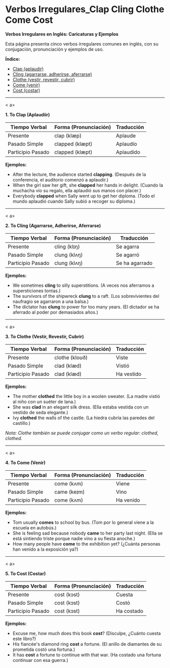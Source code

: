# Verbos Irregulares_Clap Cling Clothe Come Cost



**Verbos Irregulares en Inglés: Caricaturas y Ejemplos**

Esta página presenta cinco verbos irregulares comunes en inglés, con su conjugación, pronunciación y ejemplos de uso.

**Índice:**

*   [Clap (aplaudir)](#clap)
*   [Cling (agarrarse, adherirse, aferrarse)](#cling)
*   [Clothe (vestir, revestir, cubrir)](#clothe)
*   [Come (venir)](#come)
*   [Cost (costar)](#cost)

---

<a id="clap">< a>

**1. To Clap (Aplaudiir)**

| Tiempo Verbal    | Forma (Pronunciación) | Traducción |
| ---------------- | ---------------------- | ---------- |
| Presente         | clap (klæp)             | Aplaude     |
| Pasado Simple    | clapped (klæpt)         | Aplaudío   |
| Participio Pasado | clapped (klæpt)         | Aplaudido  |

**Ejemplos:**

*   After the lecture, the audience started **clapping**. (Después de la conferencia, el auditorio comenzó a aplaudir.)
*   When the girl saw her gift, she **clapped** her hands in delight. (Cuando la muchacha vio su regalo, ella aplaudió sus manos con placer.)
*   Everybody **clapped** when Sally went up to get her diploma. (Todo el mundo aplaudió cuando Sally subió a recoger su diploma.)

---

<a id="cling">< a>

**2. To Cling (Agarrarse, Adherirse, Aferrarse)**

| Tiempo Verbal    | Forma (Pronunciación) | Traducción       |
| ---------------- | ---------------------- | ---------------- |
| Presente         | cling (klɪŋ)             | Se agarra         |
| Pasado Simple    | clung (klʌŋ)             | Se agarró         |
| Participio Pasado | clung (klʌŋ)             | Se ha agarrado |

**Ejemplos:**

*   We sometimes **cling** to silly superstitions. (A veces nos aferramos a supersticiones tontas.)
*   The survivors of the shipwreck **clung** to a raft. (Los sobrevivientes del naufragio se agarraron a una balsa.)
*   The dictator has **clung** to power for too many years. (El dictador se ha aferrado al poder por demasiados años.)

---

<a id="clothe">< a>

**3. To Clothe (Vestir, Revestir, Cubrir)**

| Tiempo Verbal    | Forma (Pronunciación) | Traducción      |
| ---------------- | ---------------------- | --------------- |
| Presente         | clothe (kloʊð)           | Viste           |
| Pasado Simple    | clad (klæd)             | Vistió         |
| Participio Pasado | clad (klæd)             | Ha vestido     |

**Ejemplos:**

*   The mother **clothed** the little boy in a woolen sweater. (La madre vistió al niño con un suéter de lana.)
*   She was **clad** in an elegant silk dress. (Ella estaba vestida con un vestido de seda elegante.)
*   Ivy **clothed** the walls of the castle. (La hiedra cubría las paredes del castillo.)

*Nota: *Clothe* también se puede conjugar como un verbo regular: *clothed, clothed*.*

---

<a id="come">< a>

**4. To Come (Venir)**

| Tiempo Verbal    | Forma (Pronunciación) | Traducción |
| ---------------- | ---------------------- | ---------- |
| Presente         | come (kʌm)             | Viene      |
| Pasado Simple    | came (keɪm)            | Vino       |
| Participio Pasado | come (kʌm)             | Ha venido  |

**Ejemplos:**

*   Tom usually **comes** to school by bus. (Tom por lo general viene a la escuela en autobús.)
*   She is feeling sad because nobody **came** to her party last night. (Ella se está sintiendo triste porque nadie vino a su fiesta anoche.)
*   How many people have **come** to the exhibition yet? (¿Cuánta personas han venido a la exposición ya?)

---

<a id="cost">< a>

**5. To Cost (Costar)**

| Tiempo Verbal    | Forma (Pronunciación) | Traducción |
| ---------------- | ---------------------- | ---------- |
| Presente         | cost (kɔst)            | Cuesta     |
| Pasado Simple    | cost (kɔst)            | Costó      |
| Participio Pasado | cost (kɔst)            | Ha costado  |

**Ejemplos:**

*   Excuse me, how much does this book **cost**? (Disculpe, ¿Cuánto cuesta este libro?)
*   His fiancée's diamond ring **cost** a fortune. (El anillo de diamantes de su prometida costó una fortuna.)
*   It has **cost** a fortune to continue with that war. (Ha costado una fortuna continuar con esa guerra.)
